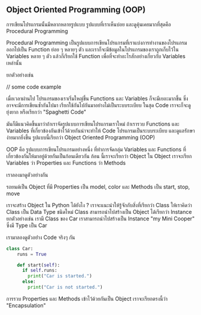## Object Oriented Programming (OOP)

การเขียนโปรแกรมนั้นมีหลากหลายรูปแบบ รูปแบบที่เราเห็นบ่อย และดูคุ้นเคยมากที่สุดคือ Procedural Programming

Procedural Programming เป็นรูปแบบการเขียนโปรแกรมที่เราแบ่งการทำงานของโปรแกรมออกไปเป็น Function ย่อย ๆ หลายๆ ตัว และเราก็จะมีข้อมูลในโปรแกรมของเราถูกเก็บไว้ใน Variables หลาย ๆ ตัว แล้วก็เรียกใช้ Function เพื่อที่จะทำอะไรสักอย่างเกี่ยวกับ Variables เหล่านั้น 

ยกตัวอย่างเช่น

// some code example

เมื่อเวลาผ่านไป โปรแกรมของเราเริ่มใหญ่ขึ้น Functions และ Variables ก็จะมีเยอะมากขึ้น ซึ่งอาจจะมีการเขียนซ้ำกันไปมา เรียกใช้กันไปกันมาอย่างไม่เป็นระบบระเบียบ ในสุด Code เราจะก็จะดูยุ่งยาก หรือเรียกว่า "Spaghetti Code" 

มันก็มีแนวคิดขึ้นมาว่าถ้าเราจัดรูปแบบการเขียนโปรแกรมเราใหม่ ถ้าเรารวบ Functions และ Variables ที่เกี่ยวข้องกันเข้าไว้ด้วยกันน่าจะทำให้ Code โปรแกรมเป็นระบบระเบียบ และดูแลรักษาง่ายมากยิ่งขึ้น รูปแบบนี้เรียกว่า Object Oriented Programming (OOP)

OOP คือ รูปแบบการเขียนโปรแกรมอย่างหนึ่ง ที่ทำการจัดกลุ่ม Variables และ Functions ที่เกี่ยวข้องกันให้มาอยู่ด้วยกันเป็นก้อนเดียวกัน ก้อน นี้เราจะเรียกว่า Object ใน Object เราจะเรียก Variables ว่า Properties และ Functions ว่า Methods

เราลองมาดูตัวอย่างกัน

รถยนต์เป็น Object ที่มี Properties เป็น model, color และ Methods เป็น start, stop, move

เราจะสร้าง Object ใน Python ได้ยังไง ? เราจะแนะนำให้รู้จักกับสิ่งที่เรียกว่า Class ให้เราคิดว่า Class เป็น Data Type ชนิดใหม่ Class สามารถนำไปสร้างเป็น Object ได้เรียกว่า Instance ยกตัวอย่างเช่น เรามี Class ของ Car เราสามารถนำไปสร้างเป็น Instance "my Mini Cooper" ซึ่งมี Type เป็น Car

เรามาลองดูตัวอย่่าง Code จริงๆ กัน

```python
class Car:
    runs = True

    def start(self):
      if self.runs:
        print("Car is started.")
      else:
        print("Car is not started.")
```


การรวบ Properties และ Methods เข้าไว้ด้วยกันเป็น Object เราจะเรียกตรงนี้ว่า "Encapsulation"